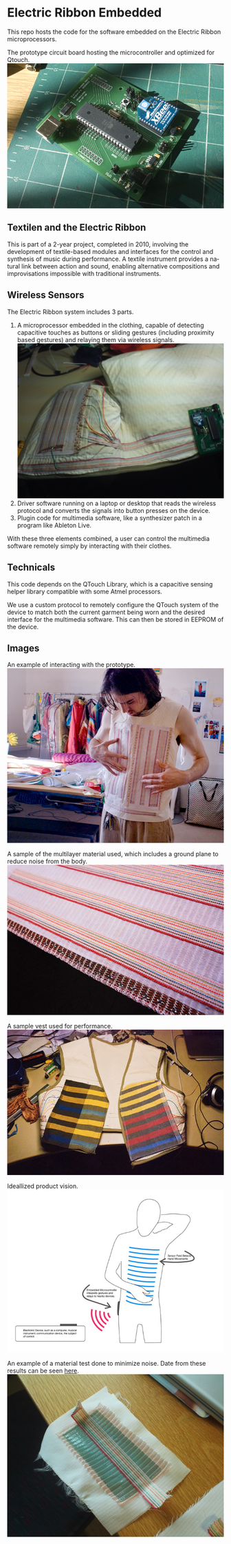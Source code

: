 # Electric Ribbon Embedded

This repo hosts the code for the software embedded on the Electric Ribbon
microprocessors.

The prototype circuit board hosting the microcontroller and optimized for Qtouch.
![ER Image 1](img/er_proto.jpg)

## Textilen and the Electric Ribbon

This is part of a 2-year project, completed in 2010, involving the development of textile-­based modules and inter­faces for the con­trol and syn­the­sis of music during per­for­mance. A tex­tile in­stru­ment pro­vides a na­tur­al link be­tween action and sound, en­abl­ing al­ter­na­tive comp­o­si­tions and im­prov­isa­tions im­possible with tradi­tional in­stru­ments.

## Wireless Sensors

The Electric Ribbon system includes 3 parts.

1. A microprocessor embedded in the clothing, capable of detecting capacitive touches as buttons or sliding gestures (including proximity based gestures) and relaying them via wireless signals. ![ER Image 2](img/er_proto01.jpg)
2. Driver software running on a laptop or desktop that reads the wireless protocol and converts the signals into button presses on the device.
3. Plugin code for multimedia software, like a synthesizer patch in a program like Ableton Live.

With these three elements combined, a user can control the multimedia software remotely simply by interacting with their clothes.


## Technicals

This code depends on the QTouch Library, which is a capacitive sensing helper library compatible with some Atmel processors.

We use a custom protocol to remotely configure the QTouch system of the device to match both the current garment being worn and the desired interface for the multimedia software. This can then be stored in EEPROM of the device.

## Images

An example of interacting with the prototype.
![ER Image 4](img/er_proto03.jpg)

A sample of the multilayer material used, which includes a ground plane to reduce noise from the body.
![ER Image 5](img/er_proto04.jpg)

A sample vest used for performance.
![ER Image 6](img/er_proto05.jpg)

Ideallized product vision.
![ER Image 7](img/er_proto06.jpg)

An example of a material test done to minimize noise. Date from these results can be seen [here](material_tests/).
![ER Image 3](img/er_proto02.jpg)